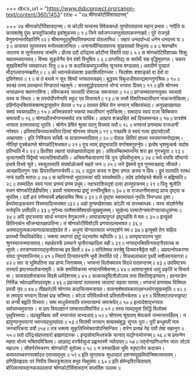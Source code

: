 +++
dbcs_url = "https://www.dsbcproject.org/canon-text/content/360/1453"
title = "२७.श्रीणाकोटीविंशावदानम्"

+++
२७ श्रीणाकोटीविंशावदानम्।
स कोऽपि सत्त्वस्य विवेकबन्धोः 
पुण्योपसन्नस्य महान् प्रभावः। 
नापैति यः कायशतेषु पुंसः 
कस्तूरिकामोद इवांशुकस्य॥ १॥
जिने सर्वजगज्जन्तुसंतापकरुणाह्रदे। 
पुरे राजगृहे वेणुवनान्तरविहारिणि॥२॥
श्रीमानभूद्भूमिपतिश्चम्पायां पोतलाभिधः। 
जहार धनदर्पान्ध्यं धनेन धनदस्य यः॥ ३॥
अजायत सुतस्तस्य मनोरथशतान्वितः। 
धनानामीप्सितावाप्त्य सुखसख्यो विभूतयः॥ ४॥
श्रवणर्क्षेण जातस्य स सूनोस्तस्य जन्मनि। 
प्रीत्या ददौ दरिद्रस्य कोटीनां विंशतिं तदा॥ ५॥
स श्रोणकोटिविंशाख्यः शिशुः ख्यातस्तदाभवत्। 
विभवः सुकृतेनैव येन वंशो विभूषितः॥ ६॥
प्राप्तविद्यः स सर्वार्थैः सह वृद्धिमुपागतः। 
चकार सुखविश्रान्तिं व्यवहारधरः पितुः॥ ७॥
स कदाचित्प्रभापुञ्जमिव् सूऱ्यस्य मण्डलात्। 
अवतीर्णं पुरप्रातं मौद्गल्यायनमब्रवीत्॥ ८॥
को भवानर्कसंकाशः प्रकाशितदिगन्तरः।
त्रिदशेशः शशाङ्को वा देवो वा द्रविणेश्वरः॥ ९॥
स तं बभाषे न सुरः शिष्यो भगवतस्त्वहम्। 
बुद्धस्य विबुधाधीशवन्द्यमानगुणश्रियः॥ १०॥
स्वच्छं तस्य प्रयच्छन्तं पिण्डपातं महामुनेः। 
सत्त्वशुद्धोदयावाप्तं भोग्यं भगवतः प्रियम्॥ ११॥
इति श्रोणस्य भगवन्नाम्ना श्रवणगामिना। 
रविभक्रस्य जात्यापि रोमाञ्चः समजायतः॥ १२॥
प्राग्जन्मवासनायुक्तः स्वभावो यस्य यः स्थितः। 
स तस्योदीरणेनापि स्फुट एव विभाव्यते॥ १३॥
स तस्मै विंशतिस्थालीभागं नाकजनोचितम्। 
प्रहिणोद्भक्तिसंसक्तश्रद्धायुक्तेन चेतसा॥ १४॥
ततस्तं प्रेषितं तेन भगवान् भक्तिसंसदा। 
अनुग्रहाग्रहव्यग्रः समग्रं स्वयमग्रहीत्॥ १५॥
अस्मिन्नवसरे भक्त्या स्थालीभागं नृपोचितम्। 
समादाय स्वयं राजा बिम्बिसारः समाययौ॥ १६॥
श्रोणप्रहीतभोगानामामोदं तत्र पार्थिवः। 
आघ्राय शक्रप्रहितं सर्वं दिव्यममन्यत॥ १७॥
पात्रशेषं भगवता दत्तमास्वाद्य भूपतिः। 
श्रोणेन प्रेषितं श्रुत्वा तदनु विस्मयं ययौ॥ १८॥
भगवन्तं प्रणम्याथ राजधानीं नरेश्वरः। 
प्रविश्याचिन्तयत्स्फीतां दिव्यां श्रोणस्य संपदम्॥ १९॥
गच्छामि तं स्वयं गत्वा द्रष्टव्योऽसौ अम्हायशाः। 
इति निश्चित्य सचिवैः स यात्रारम्भमादिशत्॥ २०॥
पोतलः क्षितिपं ज्ञात्वा स्वयमागमनोद्यतम्। 
नीतिज्ञं पुत्रमेकाण्ते श्रोणकोटिमभाषत॥ २१॥
पुत्र त्वाम् द्रष्टुमायाति वर्णाश्रमगुरुर्नृपः। 
इत्येष भृशमुत्कर्षः सदोषः प्रतिभाति मे॥ २२॥
क्षितीशा लक्षतां यातंपक्षपातोद्यता इव। 
अविलम्बितमाघ्नन्ति शरा इव गुणच्युताः॥ २३॥
भृत्यानामपि विद्वेष्यो भवत्यतिशयोन्नतिः। 
अभिमानैकसाराणां किं पुनः पृथिवीभूजाम्॥ २४॥
रूपे वयसि सौभाग्ये प्रभावे विभवे श्रुते। 
स्वसुतस्यापि संघर्षान्नोत्कर्षं सहते जनः॥ २५॥
जने द्वेषमये पुत्र गुणमाच्छाद्य जीव्यते। 
आच्छादितगुणः पद्मः प्रियस्तीक्ष्णरुचेरपि॥ २६॥
उद्धतः कस्य न द्वेष्यः प्रणतः कस्य न प्रियः। 
द्रुमं पातयति स्तब्धं नम्त्रं रक्षति मारुतः॥ २७॥
स चाभिगम्यो भूपालस्त्वां यदि स्वयमेष्यति।
तदेषं दर्पमोहस्ते श्रेयसे न बह्विष्यति॥ २८॥
तस्मादितः स्वयं गत्वा प्रणम्यं प्रणम प्रभुम्। 
नक्षत्रराशिसदृशं दत्वा हारमुपायनम्॥ २९॥
पितुः श्रुत्वेति वचनं श्रोणकोटिर्हहीपतिम्। 
प्रययौ नावमारुह्य द्रष्टुं रत्नविभूषितः॥ ३०॥
स राजधानीमासाद्य प्राप्य दृष्ट्वा च भूपतिम्। 
ददौ हारं पर्णम्यास्मै हर्षहासमिव श्रियः॥ ३१॥
तं दृष्ट्वा स्वयमायातं नृपतिः स्निग्धया दृशा। 
हेमरोमाङ्कचरणं विस्मयादित्यभाषत॥३२॥
अहो पुण्यमहेशाख्यः कोऽपि त्वं सत्त्वबाम्धवः। 
यस्य संदर्शनेनैव मनोवृत्तिः प्रसीदति॥ ३३॥
गुणेभ्यः परमैश्वर्यमैश्वर्यात्सुखमुत्तमम्। 
सुखेभ्यः परमारोग्यमारोग्यात्साधुसंगमः॥ ३४॥
अपि दृष्टस्त्वया साधो भगवान् वेणुकानने। 
तत्पादपद्मयुगलं द्रष्टुमर्हसि मे मतः॥ ३५॥
इत्युक्ते क्षितिनाथेन सौजन्यात्पक्षपातिना। 
तं श्रोणकोटीविंशोऽपि प्रणयात्प्रत्यभाषत॥ ३६॥
अस्मादतुल्यकल्याणात्प्रसादाद्देवदेव ते। 
अधुना योग्यतायाता भगवद्दर्शने मम॥ ३७॥
इत्युक्ते तेन सहितः प्रतस्थौ स्थितिकोविदः। 
भक्त्या तथागतं द्रष्टुं पद्भ्यामेव महीपतिः॥ ३८॥
अस्पृष्टपादस्य भुवा श्रुणस्याजन्मवासरात्। 
महार्हवस्त्रैः प्रस्थाने भृत्यैराच्छादिता मही॥ ३९॥
भगवद्भक्तिविनयाद्गौरवाच्च स भूपतेः। 
वस्त्राण्यवारयद्भृत्यैरवाच्च इव क्षितौ॥ ४०॥
वारितेष्वथ वस्त्रेषु दिव्यवस्त्रैर्वृता मही। 
अप्रयत्नोपकरणाः संपदः पुण्यशालिनाम्॥ ४१॥
निवार्य दिन्यवस्त्राणि भूमौ तेनार्पिते पदे। 
विचचालाचला पृथ्वी सशैलवनसागरा॥ ४२॥
ततः स भूमिपतिना सह प्राप्य जिनाश्रमम्। 
भगवन्तं विलोक्यास्य विदधे पादवन्दनम्॥ ४३॥
उपविष्टस्य तस्याग्रे हृष्टस्यालोकनामृतैः। 
चक्रे शमविवेकस्य भगवानभिषेचनम्॥ ४४॥
आशयानुशयं धातुं प्रकृतिं च विचार्य सः। 
सत्यसंदर्शनायास्य विदशे धर्मदेशनाम्॥ ४५॥
सत्कायदृष्टिशैलोऽस्य तया विंशतिशृङ्गवान्। 
ज्ञानवज्रेण निर्भिन्नः स्रोतःप्राप्तिपदस्पृशः॥ ४६॥
प्रव्रज्यायां ततस्तस्य जातायां सहसा स्वयम्। 
भगवन्तं प्रणम्याथ विस्मितः प्रययौ नृपः॥ ४७॥
तीव्रव्रतेऽपि श्रोणस्य कदाचित्समजायत। 
वासनाशेषसंस्काराद्बन्धभोगसुखस्मृतिः॥ ४८॥
स तमाहूय भगवान् विलक्षं प्राह सस्मितः। 
कोऽयं परिवितर्कस्ते प्रतिसंलीनचेतसः॥ ४९॥
विश्लिष्टात्यन्तकृष्टा वा तन्त्री बह्वति विस्वरा। 
समा माधुर्यमायाति तस्मात्साम्यं समाश्रयेत्॥ ५०॥
इत्यादेशाद्भगवतः सर्वसाम्यमुपागतः। 
स प्राप विमलज्ञानं पश्चात्तापविवर्जितः॥ ५१॥
तस्य तामद्भुतां सिद्धिं विलोक्य पृथुविस्मयाः। 
पप्रच्छुर्भिक्षवः सर्वे भगवन्तंस चाभ्यधात्॥ ५२॥
श्रोणस्य श्रूयताम् श्रेयःकर्म जन्मान्तरार्हितम्। 
न ह्यपुण्यानुभावानां भवन्त्यद्भुतसंपदः॥ ५३॥
विपश्वी भगवान् सम्यक्संबुद्धः सुगतः पुरा। 
पुरीं बन्धुमतीं नाम जनचारिकया ययौ॥५४॥
तत्र भक्त्या सुकृतिभिर्भक्तायोपनिमन्त्रितः। 
वारेण प्रत्यहं गेहं ययौ तेषां सहानुगः॥ ५५॥
ततो दरिद्रःसंप्राप्तवारो ब्राह्मणदारकः। 
इन्द्रसोमाभिधश्चक्रे यत्नात् यद्योग्यभोजनम्॥ ५६॥
स प्रयत्नेन महता भोज्यं भक्तिपवित्रितम्। 
आछाद्य वस्त्रैर्वसुधां प्रह्वस्तस्मै न्यवेदयत्॥ ५७॥
तद्भोगप्रणिधानेन जातः सोऽयं महाधनः। 
सौवर्णरोमचरणः श्रोणकोटी सुरोपमः॥ ५८॥
न वस्त्ररहिता भूमिः स्पृष्टानेन कदाचन। 
कम्पस्तच्चरणस्पर्शादत एवाभवद्भुवः॥ ५९॥
इति सुगतवचः सुधाव्दातं 
दशनमयूखमिवोन्मिषत्स्वभावम्। 
प्रणिहितहृदयः परं निपीय 
स्थिरकुशलाय बभूव भिक्षुसंघः॥ ६०॥
इति क्षेमेन्द्रविरचितायाम् बोधिसत्त्वावदानकल्पलतायां 
श्रोणकोटीविंशावदानं सप्तविंशः पल्लवः॥
